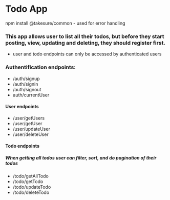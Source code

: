 # Todo App
npm install @takesure/common - used for error handling

### This app allows user to list all their todos, but before they start posting, view, updating and deleting, they should register first.

- user and todo endpoints can only be accessed by authenticated users

### Authentification endpoints:

- /auth/signup 
- /auth/signin
- /auth/signout
- auth/currentUser

#### User endpoints
- /user/getUsers
- /user/getUser
- /user/updateUser
- /user/deleteUser

#### Todo endpoints

##### When getting all todos user can filter, sort, and do pagination of their todos
- /todo/getAllTodo
- /todo/getTodo
- /todo/updateTodo
- /todo/deleteTodo


